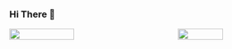 ### Hi There 🍎

<div style="width:100%;display:flex;justify-content:space-between;align-items:center">
    <img src="https://github-readme-stats.vercel.app/api?username=fatihtoprak&count_private=true&show_icons=false"  style="width:48%;float:left;"/>
    <img src="https://github-readme-stats.vercel.app/api/top-langs/?username=fatihtoprak&layout=compact"  style="width:40%;float:right;"/> 
</div>
